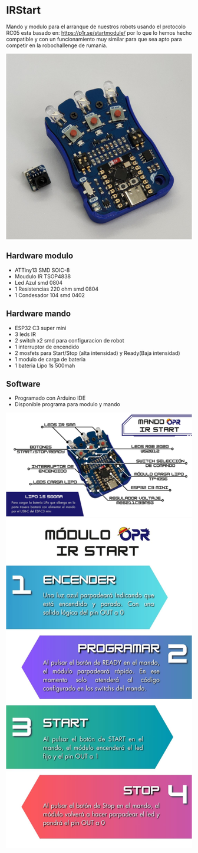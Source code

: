 # IRStart
Mando y modulo para el arranque de nuestros robots usando el protocolo RC05 esta basado en: https://p1r.se/startmodule/ por lo que lo hemos hecho compatible y con un funcionamiento muy similar para que sea apto para competir en la robochallenge de rumania.

![IRStart](images/6034850580901511935.jpg "Diseño modulo")
## Hardware modulo
- ATTiny13 SMD SOIC-8
- Moudulo IR TSOP4838
- Led Azul smd 0804
- 1 Resistencias 220 ohm  smd 0804
- 1 Condesador 104 smd 0402
## Hardware mando
- ESP32 C3 super mini
- 3 leds IR
- 2 switch x2 smd para configuracion de robot
- 1 interruptor de encendido
- 2 mosfets para Start/Stop (alta intensidad) y Ready(Baja intensidad)
- 1 modulo de carga de bateria
- 1 bateria Lipo 1s 500mah

## Software
- Programado con Arduino IDE
- Disponible programa para modulo y mando

![IRStart - Encendido](images/Mando_OPR_IR_START.jpg)
![IRStart - Encendido](images/Modulo_OPR_IR_START.jpg)
